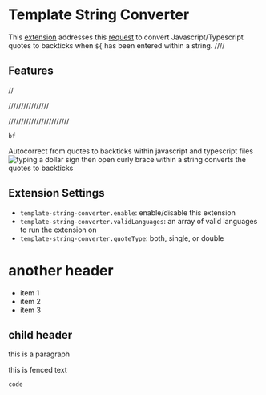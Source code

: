# Template String Converter

This [extension](https://marketplace.visualstudio.com/items?itemName=meganrogge.template-string-converter)  addresses this [request](https://github.com/microsoft/vscode/issues/56704) to convert Javascript/Typescript quotes to backticks when `${` has been entered within a string.
////
## Features
//
<!--
fa//////
-->////////////////
////////////////////////
~~~//////////////////////
bf
~~~

Autocorrect from quotes to backticks within javascript and typescript files
![typing a dollar sign then open curly brace within a string converts the quotes to backticks](https://raw.githubusercontent.com/meganrogge/template-string-converter/master/demo.gif)

## Extension Settings

* `template-string-converter.enable`: enable/disable this extension
* `template-string-converter.validLanguages`: an array of valid languages to run the extension on
* `template-string-converter.quoteType`: both, single, or double 

# another header

- item 1
- item 2
- item 3

## child header

this is a paragraph

this is fenced text

```
code
```